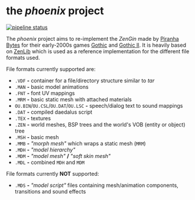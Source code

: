 # the _phoenix_ project
[![pipeline status](https://gitlab.com/lmichaelis/phoenix/badges/main/pipeline.svg)](https://gitlab.com/lmichaelis/phoenix/-/commits/main)

The _phoenix_ project aims to re-implement the _ZenGin_ made by [Piranha Bytes](https://www.piranha-bytes.com/) for their early-2000s games [Gothic](https://en.wikipedia.org/wiki/Gothic_(video_game)) and [Gothic II](https://en.wikipedia.org/wiki/Gothic_II). It is heavily based on [ZenLib](https://github.com/Try/ZenLib) which is used as a reference implementation for the different file formats used.

File formats currently supported are:
* `.VDF` __-__ container for a file/directory structure similar to _tar_
* `.MAN` __-__ basic model animations
* `.FNT` __-__ font UV mappings
* `.MRM` __-__ basic static mesh with attached materials
* `OU.BIN`/`OU.CSL`/`OU.DAT`/`OU.LSC` __-__ speech/dialog text to sound mappings
* `.DAT` __-__ compiled daedalus script
* `.TEX` __-__ textures
* `.ZEN` __-__ world meshes, BSP trees and the world's VOB (entity or object) tree
* `.MSH` __-__ basic mesh
* `.MMB` __-__ _"morph mesh"_ which wraps a static mesh (`MRM`)
* `.MDH` __-__ _"model hierarchy"_
* `.MDM` __-__ _"model mesh"_ __/__ _"soft skin mesh"_
* `.MDL` __-__ combined `MDH` and `MDM`

File formats currently __NOT__ supported:
* `.MDS` __-__ _"model script"_ files containing mesh/animation components, transitions and sound effects
